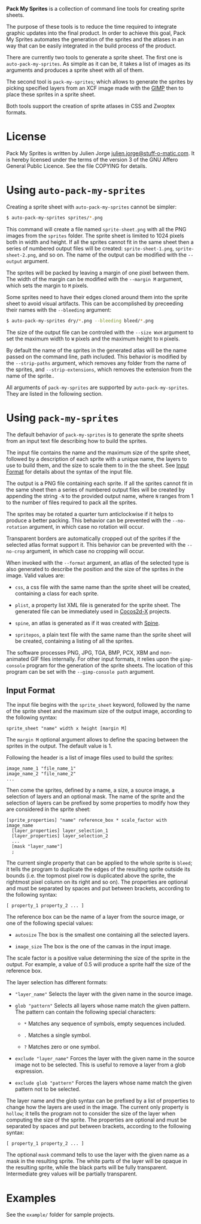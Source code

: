 **Pack My Sprites** is a collection of command line tools for creating
sprite sheets.

The purpose of these tools is to reduce the time required to integrate
graphic updates into the final product. In order to achieve this goal,
Pack My Sprites automates the generation of the sprites and the
atlases in an way that can be easily integrated in the build process
of the product.

There are currently two tools to generate a sprite sheet. The first
one is `auto-pack-my-sprites`. As simple as it can be, it takes a list
of images as its arguments and produces a sprite sheet with all of
them.

The second tool is `pack-my-sprites`; which allows to generate the
sprites by picking specified layers from an XCF image made with the
[GIMP](http://www.gimp.org/) then to place these sprites in a sprite
sheet.

Both tools support the creation of sprite atlases in CSS and Zwoptex
formats.

# License

Pack My Sprites is written by Julien Jorge <julien.jorge@stuff-o-matic.com>.
It is hereby licensed under the terms of the version 3 of the GNU Affero
General Public Licence. See the file COPYING for details.

# Using `auto-pack-my-sprites`

Creating a sprite sheet with `auto-pack-my-sprites` cannot be simpler:

```sh
$ auto-pack-my-sprites sprites/*.png
```

This command will create a file named `sprite-sheet.png` with all the
PNG images from the `sprites` folder. The sprite sheet is limited to
1024 pixels both in width and height. If all the sprites cannot fit
in the same sheet then a series of numbered output files will be
created: `sprite-sheet-1.png`, `sprite-sheet-2.png`, and so on. The
name of the output can be modified with the `--output` argument.

The sprites will be packed by leaving a margin of one pixel between
them. The width of the margin can be modified with the `--margin M`
argument, which sets the margin to `M` pixels.

Some sprites need to have their edges cloned around them into the
sprite sheet to avoid visual artifacts. This can be accomplished by
preceeding their names with the `--bleeding` argument:

```sh
$ auto-pack-my-sprites dry/*.png --bleeding bleed/*.png
```

The size of the output file can be controled with the `--size WxH`
argument to set the maximum width to `W` pixels and the maximum height
to `H` pixels.

By default the name of the sprites in the generated atlas will be the
name passed on the command line, path included. This behavior is
modified by the `--strip-paths` argument, which removes any folder from
the name of the sprites, and `--strip-extensions`, which removes the
extension from the name of the sprite..

All arguments of `pack-my-sprites` are supported by
`auto-pack-my-sprites`. They are listed in the following section.

# Using `pack-my-sprites`

The default behavior of `pack-my-sprites` is to generate the sprite
sheets from an input text file describing how to build the sprites.

The input file contains the name and the maximum size of the sprite
sheet, followed by a description of each sprite with a unique name,
the layers to use to build them, and the size to scale them to in the
the sheet. See [Input Format](#input-format) for details about the
syntax of the input file.

The output is a PNG file containing each sprite. If all the sprites
cannot fit in the same sheet then a series of numbered output files
will be created by appending the string `-N` to the provided output
name, where `N` ranges from 1 to the number of files required to pack
all the sprites.

The sprites may be rotated a quarter turn anticlockwise if it helps to
produce a better packing. This behavior can be prevented with the
`--no-rotation` argument, in which case no rotation will occur.

Transparent borders are automatically cropped out of the sprites if
the selected atlas format support it. This behavior can be prevented
with the `--no-crop` argument, in which case no cropping will occur.

When invoked with the `--format` argument, an atlas of the selected
type is also generated to describe the position and the size of the
sprites in the image. Valid values are:

* `css`, a css file with the same name than the sprite sheet will be
  created, containing a class for each sprite.

* `plist`, a property list XML file is generated for the sprite
  sheet. The generated file can be immediately used in
  [Cocos2d-X](http://www.cocos2d-x.org/) projects.

* `spine`, an atlas is generated as if it was created with
  [Spine](http://esotericsoftware.com/).
  
* `spritepos`, a plain text file with the same name than the sprite
  sheet will be created, containing a listing of all the sprites.

The software processes PNG, JPG, TGA, BMP, PCX, XBM and non-animated
GIF files internally. For other input formats, it relies upon the
`gimp-console` program for the generation of the sprite sheets. The
location of this program can be set with the `--gimp-console path`
argument.

## Input Format

The input file begins with the `sprite_sheet` keyword, followed by the
name of the sprite sheet and the maximum size of the output image,
according to the following syntax:

    sprite_sheet "name" width x height [margin M]

The `margin M` optional argument allows to define the spacing
between the sprites in the output. The default value is 1.

Following the header is a list of image files used to build the sprites:

    image_name_1 "file_name_1"
    image_name_2 "file_name_2"
    ...

Then come the sprites, defined by a name, a size, a source image, a
selection of layers and an optional mask. The name of the sprite and
the selection of layers can be prefixed by some properties to modify
how they are considered in the sprite sheet:

    [sprite_properties] "name" reference_box * scale_factor with image_name
      [layer_properties] layer_selection_1
      [layer_properties] layer_selection_2
      ...
      [mask "layer_name"]
      ;

The current single property that can be applied to the whole sprite is
`bleed`; it tells the program to duplicate the edges of the resulting
sprite outside its bounds (i.e. the topmost pixel row is duplicated
above the sprite, the rightmost pixel column on its right and so
on). The properties are optional and must be separated by spaces and
put between brackets, according to the following syntax:

    [ property_1 property_2 ... ]

The reference box can be the name of a layer from the source image, or
one of the following special values:

  - `autosize`
      The box is the smallest one containing all the selected layers.

  - `image_size`
      The box is the one of the canvas in the input image.

The scale factor is a positive value determining the size of the
sprite in the output. For example, a value of 0.5 will produce a
sprite half the size of the reference box.

The layer selection has different formats:

  - `"layer_name"`
      Selects the layer with the given name in the source image.

  - `glob "pattern"`
      Selects all layers whose name match the given pattern. The
      pattern can contain the following special characters:

    - `*`  Matches any sequence of symbols, empty sequences included.

    - `.`  Matches a single symbol.

    - `?`  Matches zero or one symbol.

  - `exclude "layer_name"`
      Forces the layer with the given name in the source image not to
      be selected. This is useful to remove a layer from a glob
      expression.

  - `exclude glob "pattern"`
      Forces the layers whose name match the given pattern not to be
      selected.

The layer name and the glob syntax can be prefixed by a list of
properties to change how the layers are used in the image. The current
only property is `hollow`; it tells the program not to consider the
size of the layer when computing the size of the sprite. The
properties are optional and must be separated by spaces and put
between brackets, according to the following syntax:

    [ property_1 property_2 ... ]

The optional `mask` command tells to use the layer with the given name
as a mask in the resulting sprite. The white parts of the layer will
be opaque in the resulting sprite, while the black parts will be fully
transparent. Intermediate grey values will be partially transparent.

# Examples

See the `example/` folder for sample projects.
